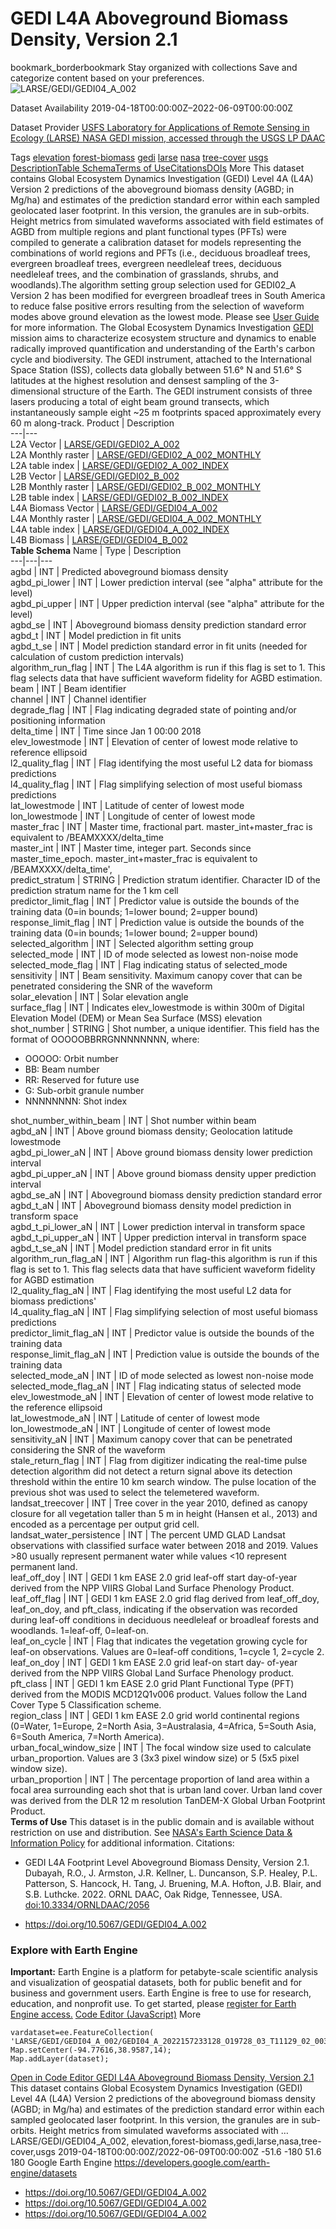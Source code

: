  
#  GEDI L4A Aboveground Biomass Density, Version 2.1 
bookmark_borderbookmark Stay organized with collections  Save and categorize content based on your preferences.
![LARSE/GEDI/GEDI04_A_002](https://developers.google.com/earth-engine/datasets/images/LARSE/LARSE_GEDI_GEDI04_A_002_sample.png) 

Dataset Availability
    2019-04-18T00:00:00Z–2022-06-09T00:00:00Z 

Dataset Provider
     [ USFS Laboratory for Applications of Remote Sensing in Ecology (LARSE) ](https://www.fs.usda.gov/) [ NASA GEDI mission, accessed through the USGS LP DAAC ](https://daac.ornl.gov/GEDI/guides/GEDI_L4A_AGB_Density_V2_1.html) 

Tags
     [elevation](https://developers.google.com/earth-engine/datasets/tags/elevation) [forest-biomass](https://developers.google.com/earth-engine/datasets/tags/forest-biomass) [gedi](https://developers.google.com/earth-engine/datasets/tags/gedi) [larse](https://developers.google.com/earth-engine/datasets/tags/larse) [nasa](https://developers.google.com/earth-engine/datasets/tags/nasa) [tree-cover](https://developers.google.com/earth-engine/datasets/tags/tree-cover) [usgs](https://developers.google.com/earth-engine/datasets/tags/usgs)
[Description](https://developers.google.com/earth-engine/datasets/catalog/LARSE_GEDI_GEDI04_A_002#description)[Table Schema](https://developers.google.com/earth-engine/datasets/catalog/LARSE_GEDI_GEDI04_A_002#table-schema)[Terms of Use](https://developers.google.com/earth-engine/datasets/catalog/LARSE_GEDI_GEDI04_A_002#terms-of-use)[Citations](https://developers.google.com/earth-engine/datasets/catalog/LARSE_GEDI_GEDI04_A_002#citations)[DOIs](https://developers.google.com/earth-engine/datasets/catalog/LARSE_GEDI_GEDI04_A_002#dois) More
This dataset contains Global Ecosystem Dynamics Investigation (GEDI) Level 4A (L4A) Version 2 predictions of the aboveground biomass density (AGBD; in Mg/ha) and estimates of the prediction standard error within each sampled geolocated laser footprint. In this version, the granules are in sub-orbits. Height metrics from simulated waveforms associated with field estimates of AGBD from multiple regions and plant functional types (PFTs) were compiled to generate a calibration dataset for models representing the combinations of world regions and PFTs (i.e., deciduous broadleaf trees, evergreen broadleaf trees, evergreen needleleaf trees, deciduous needleleaf trees, and the combination of grasslands, shrubs, and woodlands).The algorithm setting group selection used for GEDI02_A Version 2 has been modified for evergreen broadleaf trees in South America to reduce false positive errors resulting from the selection of waveform modes above ground elevation as the lowest mode.
Please see [User Guide](https://daac.ornl.gov/GEDI/guides/GEDI_L4A_AGB_Density_V2_1.html) for more information.
The Global Ecosystem Dynamics Investigation [GEDI](https://gedi.umd.edu/) mission aims to characterize ecosystem structure and dynamics to enable radically improved quantification and understanding of the Earth's carbon cycle and biodiversity. The GEDI instrument, attached to the International Space Station (ISS), collects data globally between 51.6° N and 51.6° S latitudes at the highest resolution and densest sampling of the 3-dimensional structure of the Earth. The GEDI instrument consists of three lasers producing a total of eight beam ground transects, which instantaneously sample eight ~25 m footprints spaced approximately every 60 m along-track.
Product | Description  
---|---  
L2A Vector | [LARSE/GEDI/GEDI02_A_002](https://developers.google.com/earth-engine/datasets/catalog/LARSE_GEDI_GEDI02_A_002)  
L2A Monthly raster | [LARSE/GEDI/GEDI02_A_002_MONTHLY](https://developers.google.com/earth-engine/datasets/catalog/LARSE_GEDI_GEDI02_A_002_MONTHLY)  
L2A table index | [LARSE/GEDI/GEDI02_A_002_INDEX](https://developers.google.com/earth-engine/datasets/catalog/LARSE_GEDI_GEDI02_A_002_INDEX)  
L2B Vector | [LARSE/GEDI/GEDI02_B_002](https://developers.google.com/earth-engine/datasets/catalog/LARSE_GEDI_GEDI02_B_002)  
L2B Monthly raster | [LARSE/GEDI/GEDI02_B_002_MONTHLY](https://developers.google.com/earth-engine/datasets/catalog/LARSE_GEDI_GEDI02_B_002_MONTHLY)  
L2B table index | [LARSE/GEDI/GEDI02_B_002_INDEX](https://developers.google.com/earth-engine/datasets/catalog/LARSE_GEDI_GEDI02_B_002_INDEX)  
L4A Biomass Vector | [LARSE/GEDI/GEDI04_A_002](https://developers.google.com/earth-engine/datasets/catalog/LARSE_GEDI_GEDI04_A_002)  
L4A Monthly raster | [LARSE/GEDI/GEDI04_A_002_MONTHLY](https://developers.google.com/earth-engine/datasets/catalog/LARSE_GEDI_GEDI04_A_002_MONTHLY)  
L4A table index | [LARSE/GEDI/GEDI04_A_002_INDEX](https://developers.google.com/earth-engine/datasets/catalog/LARSE_GEDI_GEDI04_A_002_INDEX)  
L4B Biomass | [LARSE/GEDI/GEDI04_B_002](https://developers.google.com/earth-engine/datasets/catalog/LARSE_GEDI_GEDI04_B_002)  
**Table Schema**
Name | Type | Description  
---|---|---  
agbd | INT | Predicted aboveground biomass density  
agbd_pi_lower | INT | Lower prediction interval (see "alpha" attribute for the level)  
agbd_pi_upper | INT | Upper prediction interval (see "alpha" attribute for the level)  
agbd_se | INT | Aboveground biomass density prediction standard error  
agbd_t | INT | Model prediction in fit units  
agbd_t_se | INT | Model prediction standard error in fit units (needed for calculation of custom prediction intervals)  
algorithm_run_flag | INT | The L4A algorithm is run if this flag is set to 1. This flag selects data that have sufficient waveform fidelity for AGBD estimation.  
beam | INT | Beam identifier  
channel | INT | Channel identifier  
degrade_flag | INT | Flag indicating degraded state of pointing and/or positioning information  
delta_time | INT | Time since Jan 1 00:00 2018  
elev_lowestmode | INT | Elevation of center of lowest mode relative to reference ellipsoid  
l2_quality_flag | INT | Flag identifying the most useful L2 data for biomass predictions  
l4_quality_flag | INT | Flag simplifying selection of most useful biomass predictions  
lat_lowestmode | INT | Latitude of center of lowest mode  
lon_lowestmode | INT | Longitude of center of lowest mode  
master_frac | INT | Master time, fractional part. master_int+master_frac is equivalent to /BEAMXXXX/delta_time  
master_int | INT | Master time, integer part. Seconds since master_time_epoch. master_int+master_frac is equivalent to /BEAMXXXX/delta_time',  
predict_stratum | STRING | Prediction stratum identifier. Character ID of the prediction stratum name for the 1 km cell  
predictor_limit_flag | INT | Predictor value is outside the bounds of the training data (0=in bounds; 1=lower bound; 2=upper bound)  
response_limit_flag | INT | Prediction value is outside the bounds of the training data (0=in bounds; 1=lower bound; 2=upper bound)  
selected_algorithm | INT | Selected algorithm setting group  
selected_mode | INT | ID of mode selected as lowest non-noise mode  
selected_mode_flag | INT | Flag indicating status of selected_mode  
sensitivity | INT | Beam sensitivity. Maximum canopy cover that can be penetrated considering the SNR of the waveform  
solar_elevation | INT | Solar elevation angle  
surface_flag | INT | Indicates elev_lowestmode is within 300m of Digital Elevation Model (DEM) or Mean Sea Surface (MSS) elevation  
shot_number | STRING | Shot number, a unique identifier. This field has the format of OOOOOBBRRGNNNNNNNN, where:
  * OOOOO: Orbit number
  * BB: Beam number
  * RR: Reserved for future use
  * G: Sub-orbit granule number
  * NNNNNNNN: Shot index

  
shot_number_within_beam | INT | Shot number within beam  
agbd_aN | INT | Above ground biomass density; Geolocation latitude lowestmode  
agbd_pi_lower_aN | INT | Above ground biomass density lower prediction interval  
agbd_pi_upper_aN | INT | Above ground biomass density upper prediction interval  
agbd_se_aN | INT | Aboveground biomass density prediction standard error  
agbd_t_aN | INT | Aboveground biomass density model prediction in transform space  
agbd_t_pi_lower_aN | INT | Lower prediction interval in transform space  
agbd_t_pi_upper_aN | INT | Upper prediction interval in transform space  
agbd_t_se_aN | INT | Model prediction standard error in fit units  
algorithm_run_flag_aN | INT | Algorithm run flag-this algorithm is run if this flag is set to 1. This flag selects data that have sufficient waveform fidelity for AGBD estimation  
l2_quality_flag_aN | INT | Flag identifying the most useful L2 data for biomass predictions'  
l4_quality_flag_aN | INT | Flag simplifying selection of most useful biomass predictions  
predictor_limit_flag_aN | INT | Predictor value is outside the bounds of the training data  
response_limit_flag_aN | INT | Prediction value is outside the bounds of the training data  
selected_mode_aN | INT | ID of mode selected as lowest non-noise mode  
selected_mode_flag_aN | INT | Flag indicating status of selected mode  
elev_lowestmode_aN | INT | Elevation of center of lowest mode relative to the reference ellipsoid  
lat_lowestmode_aN | INT | Latitude of center of lowest mode  
lon_lowestmode_aN | INT | Longitude of center of lowest mode  
sensitivity_aN | INT | Maximum canopy cover that can be penetrated considering the SNR of the waveform  
stale_return_flag | INT | Flag from digitizer indicating the real-time pulse detection algorithm did not detect a return signal above its detection threshold within the entire 10 km search window. The pulse location of the previous shot was used to select the telemetered waveform.  
landsat_treecover | INT | Tree cover in the year 2010, defined as canopy closure for all vegetation taller than 5 m in height (Hansen et al., 2013) and encoded as a percentage per output grid cell.  
landsat_water_persistence | INT | The percent UMD GLAD Landsat observations with classified surface water between 2018 and 2019. Values >80 usually represent permanent water while values <10 represent permanent land.  
leaf_off_doy | INT | GEDI 1 km EASE 2.0 grid leaf-off start day-of-year derived from the NPP VIIRS Global Land Surface Phenology Product.  
leaf_off_flag | INT | GEDI 1 km EASE 2.0 grid flag derived from leaf_off_doy, leaf_on_doy, and pft_class, indicating if the observation was recorded during leaf-off conditions in deciduous needleleaf or broadleaf forests and woodlands. 1=leaf-off, 0=leaf-on.  
leaf_on_cycle | INT | Flag that indicates the vegetation growing cycle for leaf-on observations. Values are 0=leaf-off conditions, 1=cycle 1, 2=cycle 2.  
leaf_on_doy | INT | GEDI 1 km EASE 2.0 grid leaf-on start day- of-year derived from the NPP VIIRS Global Land Surface Phenology product.  
pft_class | INT | GEDI 1 km EASE 2.0 grid Plant Functional Type (PFT) derived from the MODIS MCD12Q1v006 product. Values follow the Land Cover Type 5 Classification scheme.  
region_class | INT | GEDI 1 km EASE 2.0 grid world continental regions (0=Water, 1=Europe, 2=North Asia, 3=Australasia, 4=Africa, 5=South Asia, 6=South America, 7=North America).  
urban_focal_window_size | INT | The focal window size used to calculate urban_proportion. Values are 3 (3x3 pixel window size) or 5 (5x5 pixel window size).  
urban_proportion | INT | The percentage proportion of land area within a focal area surrounding each shot that is urban land cover. Urban land cover was derived from the DLR 12 m resolution TanDEM-X Global Urban Footprint Product.  
**Terms of Use**
This dataset is in the public domain and is available without restriction on use and distribution. See [NASA's Earth Science Data & Information Policy](https://www.earthdata.nasa.gov/engage/open-data-services-and-software/data-and-information-policy) for additional information.
Citations:
  * GEDI L4A Footprint Level Aboveground Biomass Density, Version 2.1. Dubayah, R.O., J. Armston, J.R. Kellner, L. Duncanson, S.P. Healey, P.L. Patterson, S. Hancock, H. Tang, J. Bruening, M.A. Hofton, J.B. Blair, and S.B. Luthcke. 2022. ORNL DAAC, Oak Ridge, Tennessee, USA. [doi:10.3334/ORNLDAAC/2056](https://doi.org/10.3334/ORNLDAAC/2056)


  * [ https://doi.org/10.5067/GEDI/GEDI04_A.002 ](https://doi.org/10.5067/GEDI/GEDI04_A.002)


### Explore with Earth Engine
**Important:** Earth Engine is a platform for petabyte-scale scientific analysis and visualization of geospatial datasets, both for public benefit and for business and government users. Earth Engine is free to use for research, education, and nonprofit use. To get started, please [register for Earth Engine access.](https://console.cloud.google.com/earth-engine)
[Code Editor (JavaScript)](https://developers.google.com/earth-engine/datasets/catalog/LARSE_GEDI_GEDI04_A_002#code-editor-javascript-sample) More
```
vardataset=ee.FeatureCollection(
'LARSE/GEDI/GEDI04_A_002/GEDI04_A_2022157233128_O19728_03_T11129_02_003_01_V002');
Map.setCenter(-94.77616,38.9587,14);
Map.addLayer(dataset);
```
[ Open in Code Editor ](https://code.earthengine.google.com/?scriptPath=Examples:Datasets/LARSE/LARSE_GEDI_GEDI04_A_002)
[ GEDI L4A Aboveground Biomass Density, Version 2.1 ](https://developers.google.com/earth-engine/datasets/catalog/LARSE_GEDI_GEDI04_A_002)
This dataset contains Global Ecosystem Dynamics Investigation (GEDI) Level 4A (L4A) Version 2 predictions of the aboveground biomass density (AGBD; in Mg/ha) and estimates of the prediction standard error within each sampled geolocated laser footprint. In this version, the granules are in sub-orbits. Height metrics from simulated waveforms associated with …
LARSE/GEDI/GEDI04_A_002, elevation,forest-biomass,gedi,larse,nasa,tree-cover,usgs 
2019-04-18T00:00:00Z/2022-06-09T00:00:00Z
-51.6 -180 51.6 180 
Google Earth Engine
https://developers.google.com/earth-engine/datasets
  * [ https://doi.org/10.5067/GEDI/GEDI04_A.002 ](https://doi.org/https://www.fs.usda.gov/)
  * [ https://doi.org/10.5067/GEDI/GEDI04_A.002 ](https://doi.org/https://daac.ornl.gov/GEDI/guides/GEDI_L4A_AGB_Density_V2_1.html)
  * [ https://doi.org/10.5067/GEDI/GEDI04_A.002 ](https://doi.org/https://developers.google.com/earth-engine/datasets/catalog/LARSE_GEDI_GEDI04_A_002)


